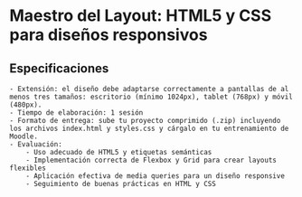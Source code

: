 # Maestro del Layout: HTML5 y CSS para diseños responsivos

## Especificaciones

    - Extensión: el diseño debe adaptarse correctamente a pantallas de al menos tres tamaños: escritorio (mínimo 1024px), tablet (768px) y móvil (480px).
    - Tiempo de elaboración: 1 sesión
    - Formato de entrega: sube tu proyecto comprimido (.zip) incluyendo los archivos index.html y styles.css y cárgalo en tu entrenamiento de Moodle.
    - Evaluación:
        - Uso adecuado de HTML5 y etiquetas semánticas
        - Implementación correcta de Flexbox y Grid para crear layouts flexibles
        - Aplicación efectiva de media queries para un diseño responsive
        - Seguimiento de buenas prácticas en HTML y CSS
